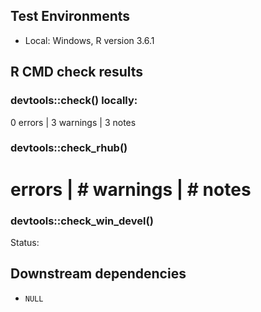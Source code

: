 ## Test Environments

* Local: Windows, R version 3.6.1

## R CMD check results

### devtools::check() locally:
0 errors | 3 warnings | 3 notes

### devtools::check_rhub()
# errors | # warnings | # notes

### devtools::check_win_devel()
Status:

## Downstream dependencies
* `NULL`

